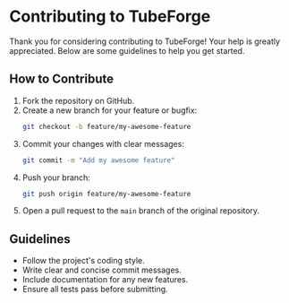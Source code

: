 # Contributing to TubeForge

Thank you for considering contributing to TubeForge! Your help is greatly appreciated. Below are some guidelines to help you get started.

## How to Contribute

1. Fork the repository on GitHub.
2. Create a new branch for your feature or bugfix:
   ```bash
   git checkout -b feature/my-awesome-feature
   ```
3. Commit your changes with clear messages:
   ```bash
   git commit -m "Add my awesome feature"
   ```
4. Push your branch:
   ```bash
   git push origin feature/my-awesome-feature
   ```
5. Open a pull request to the `main` branch of the original repository.

## Guidelines

- Follow the project's coding style.
- Write clear and concise commit messages.
- Include documentation for any new features.
- Ensure all tests pass before submitting.
